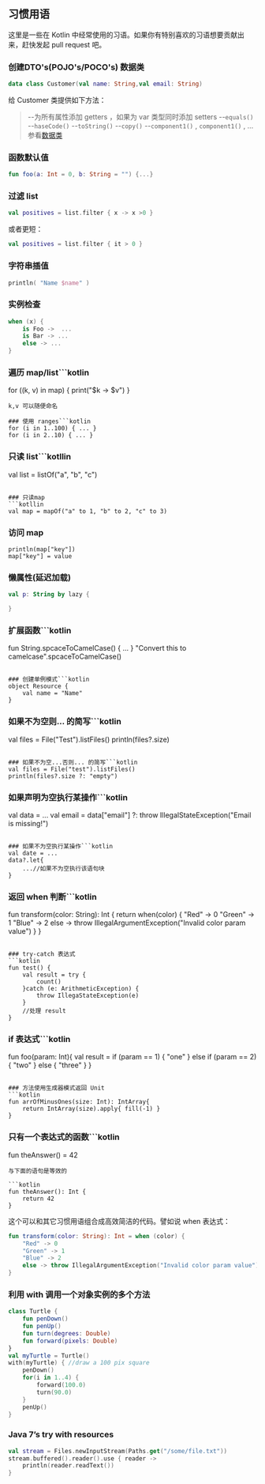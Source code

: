 ## 习惯用语
这里是一些在 Kotlin 中经常使用的习语。如果你有特别喜欢的习语想要贡献出来，赶快发起 pull request 吧。

### 创建DTO's(POJO's/POCO's)  数据类 
```kotlin
data class Customer(val name: String,val email: String)
```

给 Customer 类提供如下方法：

>  --为所有属性添加 getters ，如果为 var 类型同时添加 setters
>  --`equals()`
>  --`haseCode()`
>  --`toString()`
>  --`copy()`
>  --`component1()` , `component1()` , ... 参看[数据类](../ClassesAndObjects/Data-Classes.md)

### 函数默认值
```kotlin
fun foo(a: Int = 0, b: String = "") {...}
```

### 过滤 list
```kotlin
val positives = list.filter { x -> x >0 }
```
或者更短：

```kotlin
val positives = list.filter { it > 0 }
```

### 字符串插值
```kotlin
println( "Name $name" )
```

### 实例检查
```kotlin
when (x) {
	is Foo ->  ...
	is Bar -> ...
	else -> ...
}
```

### 遍历 map/list```kotlin
for ((k, v) in map) {
	print("$k -> $v")
}
```
k,v 可以随便命名

### 使用 ranges```kotlin
for (i in 1..100) { ... }
for (i in 2..10) { ... }
```

### 只读 list```kotllin
val list = listOf("a", "b", "c")
```

### 只读map
```kotllin
val map = mapOf("a" to 1, "b" to 2, "c" to 3)
```

### 访问 map 
```kotllin
println(map["key"])
map["key"] = value
```

### 懒属性(延迟加载)
```kotlin
val p: String by lazy {

}
```

### 扩展函数```kotlin
fun String.spcaceToCamelCase() { ... }
"Convert this to camelcase".spcaceToCamelCase()
```

### 创建单例模式```kotlin
object Resource {
	val name = "Name"
}
```

### 如果不为空则... 的简写```kotlin
val files = File("Test").listFiles()
println(files?.size)
```

### 如果不为空...否则... 的简写```kotlin
val files = File("test").listFiles()
println(files?.size ?: "empty")
```

### 如果声明为空执行某操作```kotlin
val data = ...
val email = data["email"] ?: throw IllegalStateException("Email is missing!")
```

### 如果不为空执行某操作```kotlin
val date = ...
data?.let{
	...//如果不为空执行该语句块
}
```

### 返回 when 判断```kotlin
fun transform(color: String): Int {
	return when(color) {
		"Red" -> 0
		"Green" -> 1
		"Blue" -> 2
		else -> throw IllegalArgumentException("Invalid color param value")
	}
}
```

### try-catch 表达式
```kotlin
fun test() {
	val result = try {
		count()
	}catch (e: ArithmeticException) {
		throw IllegaStateException(e)
	}
	//处理 result
}
```
###  if 表达式```kotlin
fun foo(param: Int){
	val result = if (param == 1) {
		"one"
	} else if (param == 2) {
		"two"
	} else {
		"three"
	}
}
```

### 方法使用生成器模式返回 Unit
```kotlin
fun arrOfMinusOnes(size: Int): IntArray{
	return IntArray(size).apply{ fill(-1) }
}
```

### 只有一个表达式的函数```kotlin
fun theAnswer() = 42
```
与下面的语句是等效的

```kotlin
fun theAnswer(): Int {
	return 42
}
```
这个可以和其它习惯用语组合成高效简洁的代码。譬如说 when 表达式：

```kotlin
fun transform(color: String): Int = when (color) {
	"Red" -> 0
	"Green" -> 1
	"Blue" -> 2
	else -> throw IllegalArgumentException("Invalid color param value")
}
```
### 利用 with 调用一个对象实例的多个方法
```kotlin
class Turtle {
	fun penDown()
	fun penUp()
	fun turn(degrees: Double) 
	fun forward(pixels: Double)
}
val myTurtle = Turtle()
with(myTurtle) { //draw a 100 pix square
	penDown()
	for(i in 1..4) {
        forward(100.0)
		turn(90.0) 
	}
	penUp() 
}
```

### Java 7’s try with resources
```kotlin
val stream = Files.newInputStream(Paths.get("/some/file.txt"))
stream.buffered().reader().use { reader ->
	println(reader.readText()) 
}
```
